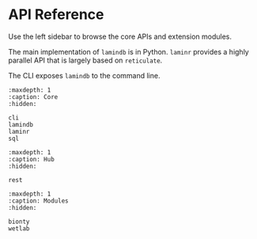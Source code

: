 # API Reference

Use the left sidebar to browse the core APIs and extension modules.

The main implementation of `lamindb` is in Python. `laminr` provides a highly parallel API that is largely based on `reticulate`.

The CLI exposes `lamindb` to the command line.

```{toctree}
:maxdepth: 1
:caption: Core
:hidden:

cli
lamindb
laminr
sql
```

```{toctree}
:maxdepth: 1
:caption: Hub
:hidden:

rest
```

```{toctree}
:maxdepth: 1
:caption: Modules
:hidden:

bionty
wetlab
```

